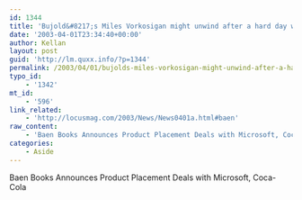 ```yaml
---
id: 1344
title: 'Bujold&#8217;s Miles Vorkosigan might unwind after a hard day with a refreshing bulb of Coca-ColaÂ®.'
date: '2003-04-01T23:34:40+00:00'
author: Kellan
layout: post
guid: 'http://lm.quxx.info/?p=1344'
permalink: /2003/04/01/bujolds-miles-vorkosigan-might-unwind-after-a-hard-day-with-a-refreshing-bulb-of-coca-cola%c2%ae/
typo_id:
    - '1342'
mt_id:
    - '596'
link_related:
    - 'http://locusmag.com/2003/News/News0401a.html#baen'
raw_content:
    - 'Baen Books Announces Product Placement Deals with Microsoft, Coca-Cola'
categories:
    - Aside
---
```


Baen Books Announces Product Placement Deals with Microsoft, Coca-Cola